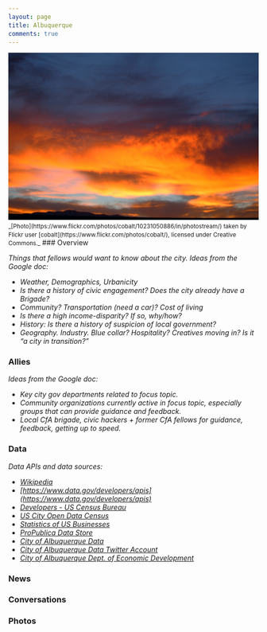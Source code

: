 ```yaml
---
layout: page
title: Albuquerque
comments: true
---
```


<img src="../public/images/albuquerque.jpg" alt="Albuquerque, NM">
<small>
_[Photo](https://www.flickr.com/photos/cobalt/10231050886/in/photostream/) taken by Flickr user [cobalt](https://www.flickr.com/photos/cobalt/), licensed under Creative Commons._
</small>
### Overview 

_Things that fellows would want to know about the city. Ideas from the Google doc:_

* _Weather, Demographics, Urbanicity_
* _Is there a history of civic engagement? Does the city already have a Brigade?_
* _Community? Transportation (need a car)? Cost of living_
* _Is there a high income-disparity? If so, why/how?_
* _History: Is there a history of suspicion of local government?_
* _Geography. Industry. Blue collar? Hospitality? Creatives moving in? Is it “a city in transition?”_


### Allies

_Ideas from the Google doc:_

* _Key city gov departments related to focus topic._
* _Community organizations currently active in focus topic, especially groups that can provide guidance and feedback._
* _Local CfA brigade, civic hackers + former CfA fellows for guidance, feedback, getting up to speed._

### Data

_Data APIs and data sources:_

* *[Wikipedia](http://en.wikipedia.org/wiki/Albuquerque,_New_Mexico)*
* _[https://www.data.gov/developers/apis](https://www.data.gov/developers/apis)_
* _[Developers - US Census Bureau](http://www.census.gov/developers/#)_
* _[US City Open Data Census](http://us-city.census.okfn.org/)_
* _[Statistics of US Businesses](http://www.census.gov/econ/susb/)_
* _[ProPublica Data Store](https://projects.propublica.org/data-store/)_
* _[City of Albuquerque Data](http://www.cabq.gov/abq-data/)_
* _[City of Albuquerque Data Twitter Account](https://twitter.com/ABQData)_
* _[City of Albuquerque Dept. of Economic Development](http://www.cabq.gov/economicdevelopment)_

### News

### Conversations 

### Photos